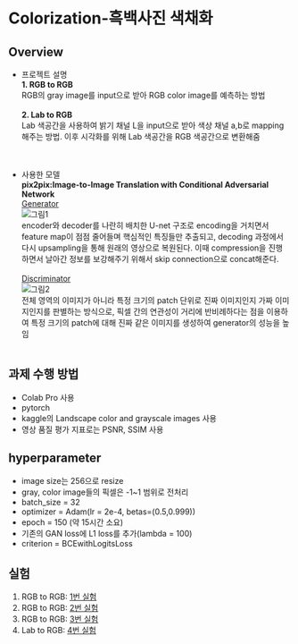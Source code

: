 # Colorization-흑백사진 색채화
## Overview 
* 프로젝트 설명<br>
**1. RGB to RGB**<br>
  RGB의 gray image를 input으로 받아 RGB color image를 예측하는 방법<br><br>
**2. Lab to RGB**<br>
  Lab 색공간을 사용하여 밝기 채널 L을 input으로 받아 색상 채널 a,b로 mapping해주는 방법. 이후 시각화를 위해 Lab 색공간을 RGB 색공간으로 변환해줌<br><br><br>
 
* 사용한 모델<br>
**pix2pix:Image-to-Image Translation with Conditional Adversarial Network**<br>
<u>Generator</u><br>
![그림1](https://user-images.githubusercontent.com/65711055/146670653-dfebf137-c4d6-4e74-9126-14802eda463b.png)<br>
encoder와 decoder를 나란히 배치한 U-net 구조로 encoding을 거치면서 feature map이 점점 줄어들며 핵심적인 특징들만 추출되고, decoding 과정에서 다시 upsampling을 통해 원래의 영상으로 복원된다. 이때 compression을 진행하면서 날아간 정보를 보강해주기 위해서 skip connection으로 concat해준다.<br><br>
<u>Discriminator</u><br>
![그림2](https://user-images.githubusercontent.com/65711055/146670768-2114d764-7e3a-4494-8357-5ab61aa3bbb8.png)<br>
전체 영역의 이미지가 아니라 특정 크기의 patch 단위로 진짜 이미지인지 가짜 이미지인지를 판별하는 방식으로, 픽셀 간의 연관성이 거리에 반비례하다는 점을 이용하여 특정 크기의 patch에 대해 진짜 같은 이미지를 생성하여 generator의 성능을 높임<br><br>


## 과제 수행 방법
* Colab Pro 사용
* pytorch
* kaggle의 Landscape color and grayscale images 사용
* 영상 품질 평가 지표로는 PSNR, SSIM 사용

## hyperparameter
* image size는 256으로 resize
* gray, color image들의 픽셀은 -1~1 범위로 전처리
* batch_size = 32
* optimizer = Adam(lr = 2e-4, betas=(0.5,0.999))
* epoch = 150 (약 15시간 소요)
* 기존의 GAN loss에 L1 loss를 추가(lambda = 100)
* criterion = BCEwithLogitsLoss

## 실험
1. RGB to RGB: [1번 실험](#RGB_to_RGB.ipynb)
2. RGB to RGB: [2번 실험](#RGB_to_RGB.ipynb)
3. RGB to RGB: [3번 실험](#RGB_to_RGB.ipynb)
4. Lab to RGB: [4번 실험](#Lab_to_RGB.ipynb)
